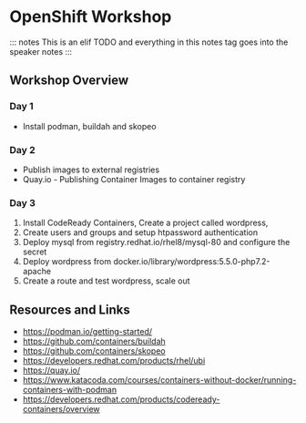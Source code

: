 OpenShift Workshop
==================

::: notes
This is an elif TODO and everything in this notes tag goes into the speaker notes
:::


Workshop Overview
-----------------

### Day 1

- Install podman, buildah and skopeo

### Day 2

- Publish images to external registries
- Quay.io - Publishing Container Images to container registry

### Day 3

1. Install CodeReady Containers, Create a project called wordpress,
2. Create users and groups and setup htpassword authentication
3. Deploy mysql from registry.redhat.io/rhel8/mysql-80 and configure the secret
4. Deploy wordpress from docker.io/library/wordpress:5.5.0-php7.2-apache
5. Create a route and test wordpress, scale out

Resources and Links
--------------------

- https://podman.io/getting-started/
- https://github.com/containers/buildah
- https://github.com/containers/skopeo
- https://developers.redhat.com/products/rhel/ubi
- https://quay.io/
- https://www.katacoda.com/courses/containers-without-docker/running-containers-with-podman
- https://developers.redhat.com/products/codeready-containers/overview
